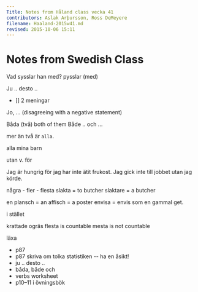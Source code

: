 ```yaml
---
Title: Notes from Håland class vecka 41
contributors: Aslak Arþursson, Ross DeMeyere
filename: Haaland-2015w41.md
revised: 2015-10-06 15:11 
---
```


Notes from Swedish Class
=================

Vad sysslar han med?
pysslar (med)

Ju .. desto ..

+ [] 2 meningar

Jo, ... (disagreeing with a negative statement)

Båda (två) both of them
Både .. och ...

mer än två är `alla`.

alla mina barn

utan v. för

Jag är hungrig för jag har inte ätit frukost.
Jag gick inte till jobbet utan jag körde.

några - fler - flesta
slakta = to butcher
slaktare = a butcher

en plansch = an affisch = a poster
envisa = envis som en gammal get.

i stället

krattade ogräs
flesta is countable
mesta is not countable

läxa
* p87 
* p87 skriva om tolka statistiken -- ha en åsikt!
* ju .. desto ..
* båda, både och
* verbs worksheet
* p10–11 i övningsbök
